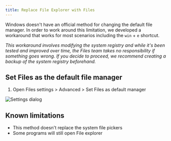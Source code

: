```yaml
---
title: Replace File Explorer with Files
---
```


Windows doesn't have an official method for changing the default file manager. In order to work around this limitation, we developed a workaround that works for most scenarios including the `win` + `e` shortcut.

_This workaround involves modifying the system registry and while it's been tested and improved over time, the Files team takes no responsibility if something goes wrong. If you decide to proceed, we recommend creating a backup of the system registry beforehand._

## Set Files as the default file manager

1. Open Files settings > Advanced > Set Files as default manager

![Settings dialog](/docs-resources/Settings-Dialog-Experimental.jpg)

## Known limitations

- This method doesn't replace the system file pickers
- Some programs will still open File explorer
